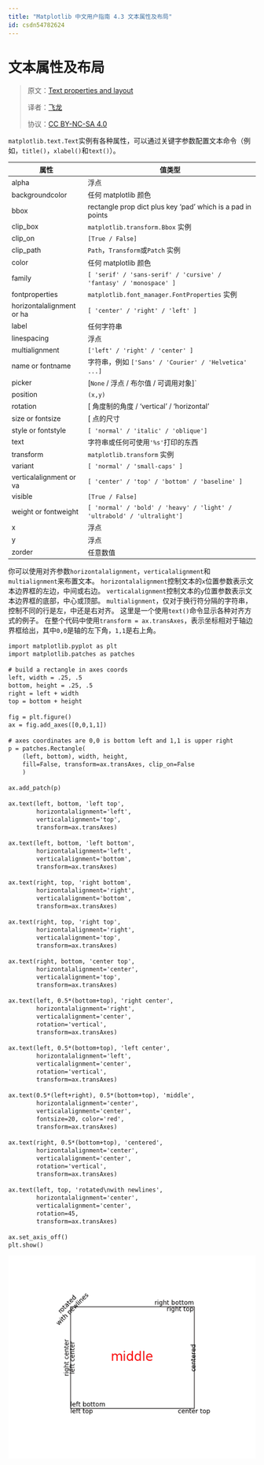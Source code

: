 ```yaml
---
title: "Matplotlib 中文用户指南 4.3 文本属性及布局"
id: csdn54782624
---
```


# 文本属性及布局

> 原文：[Text properties and layout](http://matplotlib.org/users/text_props.html)
> 
> 译者：[飞龙](https://github.com/)
> 
> 协议：[CC BY-NC-SA 4.0](http://creativecommons.org/licenses/by-nc-sa/4.0/)

`matplotlib.text.Text`实例有各种属性，可以通过关键字参数配置文本命令（例如，`title()`，`xlabel()`和`text()`）。

| 属性 | 值类型 |
| --- | --- |
| alpha | 浮点 |
| backgroundcolor | 任何 matplotlib 颜色 |
| bbox | rectangle prop dict plus key ‘pad’ which is a pad in points |
| clip_box | `matplotlib.transform.Bbox` 实例 |
| clip_on | `[True / False]` |
| clip_path | `Path`，`Transform`或`Patch` 实例 |
| color | 任何 matplotlib 颜色 |
| family | `[ 'serif' / 'sans-serif' / 'cursive' / 'fantasy' / 'monospace' ]` |
| fontproperties | `matplotlib.font_manager.FontProperties` 实例 |
| horizontalalignment or ha | `[ 'center' / 'right' / 'left' ]` |
| label | 任何字符串 |
| linespacing | 浮点 |
| multialignment | `['left' / 'right' / 'center' ]` |
| name or fontname | 字符串，例如 `['Sans' / 'Courier' / 'Helvetica' ...]` |
| picker | [`None` / 浮点 / 布尔值 / 可调用对象]` |
| position | `(x,y)` |
| rotation | [ 角度制的角度 / ‘vertical’ / ‘horizontal’ |
| size or fontsize | [ 点的尺寸 |
| style or fontstyle | `[ 'normal' / 'italic' / 'oblique']` |
| text | 字符串或任何可使用`'%s'`打印的东西 |
| transform | `matplotlib.transform` 实例 |
| variant | `[ 'normal' / 'small-caps' ]` |
| verticalalignment or va | `[ 'center' / 'top' / 'bottom' / 'baseline' ]` |
| visible | `[True / False]` |
| weight or fontweight | `[ 'normal' / 'bold' / 'heavy' / 'light' / 'ultrabold' / 'ultralight']` |
| x | 浮点 |
| y | 浮点 |
| zorder | 任意数值 |

你可以使用对齐参数`horizontalalignment`，`verticalalignment`和`multialignment`来布置文本。 `horizontalalignment`控制文本的`x`位置参数表示文本边界框的左边，中间或右边。 `verticalalignment`控制文本的`y`位置参数表示文本边界框的底部，中心或顶部。 `multialignment`，仅对于换行符分隔的字符串，控制不同的行是左，中还是右对齐。 这里是一个使用`text()`命令显示各种对齐方式的例子。 在整个代码中使用`transform = ax.transAxes`，表示坐标相对于轴边界框给出，其中`0,0`是轴的左下角，`1,1`是右上角。

```
import matplotlib.pyplot as plt
import matplotlib.patches as patches

# build a rectangle in axes coords
left, width = .25, .5
bottom, height = .25, .5
right = left + width
top = bottom + height

fig = plt.figure()
ax = fig.add_axes([0,0,1,1])

# axes coordinates are 0,0 is bottom left and 1,1 is upper right
p = patches.Rectangle(
    (left, bottom), width, height,
    fill=False, transform=ax.transAxes, clip_on=False
    )

ax.add_patch(p)

ax.text(left, bottom, 'left top',
        horizontalalignment='left',
        verticalalignment='top',
        transform=ax.transAxes)

ax.text(left, bottom, 'left bottom',
        horizontalalignment='left',
        verticalalignment='bottom',
        transform=ax.transAxes)

ax.text(right, top, 'right bottom',
        horizontalalignment='right',
        verticalalignment='bottom',
        transform=ax.transAxes)

ax.text(right, top, 'right top',
        horizontalalignment='right',
        verticalalignment='top',
        transform=ax.transAxes)

ax.text(right, bottom, 'center top',
        horizontalalignment='center',
        verticalalignment='top',
        transform=ax.transAxes)

ax.text(left, 0.5*(bottom+top), 'right center',
        horizontalalignment='right',
        verticalalignment='center',
        rotation='vertical',
        transform=ax.transAxes)

ax.text(left, 0.5*(bottom+top), 'left center',
        horizontalalignment='left',
        verticalalignment='center',
        rotation='vertical',
        transform=ax.transAxes)

ax.text(0.5*(left+right), 0.5*(bottom+top), 'middle',
        horizontalalignment='center',
        verticalalignment='center',
        fontsize=20, color='red',
        transform=ax.transAxes)

ax.text(right, 0.5*(bottom+top), 'centered',
        horizontalalignment='center',
        verticalalignment='center',
        rotation='vertical',
        transform=ax.transAxes)

ax.text(left, top, 'rotated\nwith newlines',
        horizontalalignment='center',
        verticalalignment='center',
        rotation=45,
        transform=ax.transAxes)

ax.set_axis_off()
plt.show()
```

![](../img/725415751b639ef50bfdd87f353fe3a6.png)